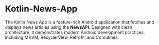 # Kotlin-News-App
The Kotlin News App is a feature-rich Android application that fetches and displays news articles using the **NewsAPI**. Designed with clean architecture, it demonstrates modern Android development practices, including MVVM, RecyclerView, Retrofit, and Coroutines. 
